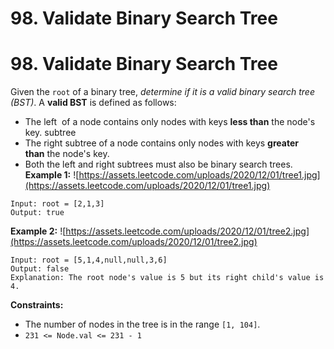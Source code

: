 # 98. Validate Binary Search Tree

# 98. Validate Binary Search Tree
Given the `root` of a binary tree, *determine if it is a valid binary search tree (BST)*.
A **valid BST** is defined as follows:
- The left  of a node contains only nodes with keys **less than** the node's key.
    subtree
- The right subtree of a node contains only nodes with keys **greater than** the node's key.
- Both the left and right subtrees must also be binary search trees.
**Example 1:**
![https://assets.leetcode.com/uploads/2020/12/01/tree1.jpg](https://assets.leetcode.com/uploads/2020/12/01/tree1.jpg)
```
Input: root = [2,1,3]
Output: true
```
**Example 2:**
![https://assets.leetcode.com/uploads/2020/12/01/tree2.jpg](https://assets.leetcode.com/uploads/2020/12/01/tree2.jpg)
```
Input: root = [5,1,4,null,null,3,6]
Output: false
Explanation: The root node's value is 5 but its right child's value is 4.
```
**Constraints:**
- The number of nodes in the tree is in the range `[1, 104]`.
- `231 <= Node.val <= 231 - 1`